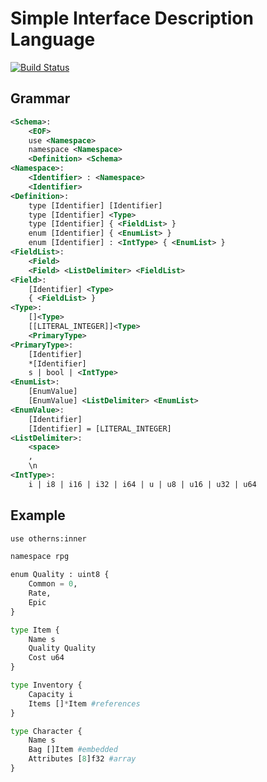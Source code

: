 # Simple Interface Description Language
[![Build Status](https://travis-ci.org/paidgeek/sidl.svg?branch=master)](https://travis-ci.org/paidgeek/sidl)

## Grammar
```xml
<Schema>:
	<EOF>
	use <Namespace>
	namespace <Namespace>
	<Definition> <Schema>
<Namespace>:
	<Identifier> : <Namespace>
	<Identifier>
<Definition>:
	type [Identifier] [Identifier]
	type [Identifier] <Type>
	type [Identifier] { <FieldList> }
	enum [Identifier] { <EnumList> }
	enum [Identifier] : <IntType> { <EnumList> }
<FieldList>:
	<Field>
	<Field> <ListDelimiter> <FieldList>
<Field>:
	[Identifier] <Type>
	{ <FieldList> }
<Type>:
	[]<Type>
	[[LITERAL_INTEGER]]<Type>
	<PrimaryType>
<PrimaryType>:
	[Identifier]
	*[Identifier]
	s | bool | <IntType>
<EnumList>:
	[EnumValue]
	[EnumValue] <ListDelimiter> <EnumList>
<EnumValue>:
	[Identifier]
	[Identifier] = [LITERAL_INTEGER]
<ListDelimiter>:
	<space>
	,
	\n
<IntType>:
	i | i8 | i16 | i32 | i64 | u | u8 | u16 | u32 | u64
```

## Example
```python
use otherns:inner

namespace rpg

enum Quality : uint8 {
	Common = 0,
	Rate,
	Epic
}

type Item {
	Name s
	Quality Quality
	Cost u64
}

type Inventory {
	Capacity i
	Items []*Item #references
}

type Character {
	Name s
	Bag []Item #embedded
	Attributes [8]f32 #array
}

```
